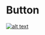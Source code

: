 # Button 
[![alt text](https://master.d35renml875m0f.amplifyapp.com/button.png)](https://aws-mobile-apphub-beta.corp.amazon.com/amplify/home#/deploy?repo=https://github.com/green131/thingsthatsuck)
